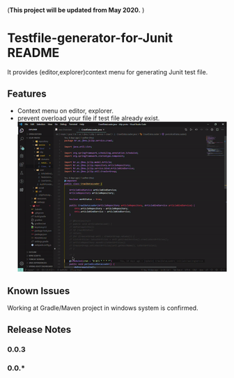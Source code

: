 (**This project will be updated from May 2020.** )

# Testfile-generator-for-Junit README

It provides (editor,explorer)context menu for generating Junit test file.

## Features

- Context menu on editor, explorer.
- prevent overload your file if test file already exist.
  ![description](resource/desc.gif)

## Known Issues

Working at Gradle/Maven project in windows system is confirmed.

## Release Notes

### 0.0.3

### 0.0.\*
